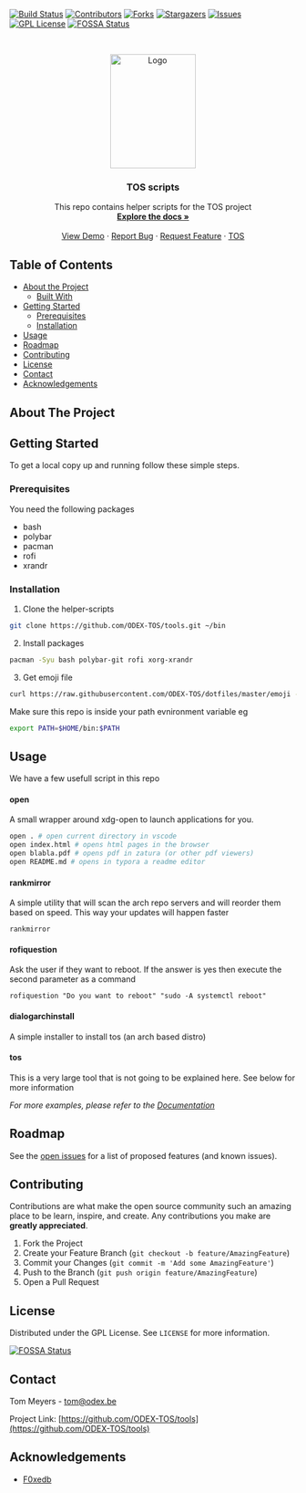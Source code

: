[![Build Status](https://jenkins.pbfp.xyz/buildStatus/icon?job=tos-iso&style=flat-square&subject=iso+build)](https://jenkins.pbfp.xyz/job/tos-iso/)
[![Contributors][contributors-shield]][contributors-url]
[![Forks][forks-shield]][forks-url]
[![Stargazers][stars-shield]][stars-url]
[![Issues][issues-shield]][issues-url]
[![GPL License][license-shield]][license-url]
[![FOSSA Status](https://app.fossa.io/api/projects/git%2Bgithub.com%2FODEX-TOS%2Ftools.svg?type=shield)](https://app.fossa.io/projects/git%2Bgithub.com%2FODEX-TOS%2Ftools?ref=badge_shield)



<!-- PROJECT LOGO -->
<br />
<p align="center">
  <a href="https://github.com/ODEX-TOS/tools">
    <img src="https://tos.pbfp.xyz/images/logo.svg" alt="Logo" width="150" height="200">
  </a>

  <h3 align="center">TOS scripts</h3>

  <p align="center">
    This repo contains helper scripts for the TOS project
    <br />
    <a href="https://github.com/ODEX-TOS/tools"><strong>Explore the docs »</strong></a>
    <br />
    <br />
    <a href="https://tos.pbfp.xyz/download">View Demo</a>
    ·
    <a href="https://github.com/ODEX-TOS/tools/issues">Report Bug</a>
    ·
    <a href="https://github.com/ODEX-TOS/tools/issues">Request Feature</a>
    ·
    <a href="https://github.com/ODEX-TOS/tos-live">TOS</a>
  </p>
</p>



<!-- TABLE OF CONTENTS -->
## Table of Contents

* [About the Project](#about-the-project)
  * [Built With](#built-with)
* [Getting Started](#getting-started)
  * [Prerequisites](#prerequisites)
  * [Installation](#installation)
* [Usage](#usage)
* [Roadmap](#roadmap)
* [Contributing](#contributing)
* [License](#license)
* [Contact](#contact)
* [Acknowledgements](#acknowledgements)



<!-- ABOUT THE PROJECT -->
## About The Project


<!-- GETTING STARTED -->
## Getting Started

To get a local copy up and running follow these simple steps.

### Prerequisites

You need the following packages

* bash
* polybar
* pacman
* rofi
* xrandr


### Installation
 
1. Clone the helper-scripts
```sh
git clone https://github.com/ODEX-TOS/tools.git ~/bin
```
2. Install packages
```sh
pacman -Syu bash polybar-git rofi xorg-xrandr
```
3. Get emoji file
```sh
curl https://raw.githubusercontent.com/ODEX-TOS/dotfiles/master/emoji -o ~/.config/emoji
```

Make sure this repo is inside your path evnironment variable
eg

```bash
export PATH=$HOME/bin:$PATH
```



<!-- USAGE EXAMPLES -->
## Usage

We have a few usefull script in this repo

#### open
A small wrapper around xdg-open to launch applications for you.
```bash
open . # open current directory in vscode
open index.html # opens html pages in the browser
open blabla.pdf # opens pdf in zatura (or other pdf viewers)
open README.md # opens in typora a readme editor
```

#### rankmirror
A simple utility that will scan the arch repo servers and will reorder them based on speed. This way your updates will happen faster
```
rankmirror
```

#### rofiquestion
Ask the user if they want to reboot. If the answer is yes then execute the second parameter as a command

```
rofiquestion "Do you want to reboot" "sudo -A systemctl reboot"
```

#### dialogarchinstall
A simple installer to install tos (an arch based distro)

#### tos

This is a very large tool that is not going to be explained here.
See below for more information

_For more examples, please refer to the [Documentation](https://github.com/ODEX-TOS/tools/wiki)_



<!-- ROADMAP -->
## Roadmap

See the [open issues](https://github.com/ODEX-TOS/tools/issues) for a list of proposed features (and known issues).



<!-- CONTRIBUTING -->
## Contributing

Contributions are what make the open source community such an amazing place to be learn, inspire, and create. Any contributions you make are **greatly appreciated**.

1. Fork the Project
2. Create your Feature Branch (`git checkout -b feature/AmazingFeature`)
3. Commit your Changes (`git commit -m 'Add some AmazingFeature'`)
4. Push to the Branch (`git push origin feature/AmazingFeature`)
5. Open a Pull Request



<!-- LICENSE -->
## License

Distributed under the GPL License. See `LICENSE` for more information.



<!-- CONTACT -->

[![FOSSA Status](https://app.fossa.io/api/projects/git%2Bgithub.com%2FF0xedb%2Fhelper-scripts.svg?type=large)](https://app.fossa.io/projects/git%2Bgithub.com%2FODEX-TOS%2Ftools?ref=badge_large)

## Contact

Tom Meyers - tom@odex.be

Project Link: [https://github.com/ODEX-TOS/tools](https://github.com/ODEX-TOS/tools)



<!-- ACKNOWLEDGEMENTS -->
## Acknowledgements

* [F0xedb](https://github.com/ODEX-TOS/tools)





<!-- MARKDOWN LINKS & IMAGES -->
<!-- https://www.markdownguide.org/basic-syntax/#reference-style-links -->
[contributors-shield]: https://img.shields.io/github/contributors/F0xedb/helper-scripts.svg?style=flat-square
[contributors-url]: https://github.com/F0xedb/helper-scripts/graphs/contributors
[forks-shield]: https://img.shields.io/github/forks/F0xedb/helper-scripts.svg?style=flat-square
[forks-url]: https://github.com/F0xedb/helper-scripts/network/members
[stars-shield]: https://img.shields.io/github/stars/F0xedb/helper-scripts.svg?style=flat-square
[stars-url]: https://github.com/F0xedb/helper-scripts/stargazers
[issues-shield]: https://img.shields.io/github/issues/F0xedb/helper-scripts.svg?style=flat-square
[issues-url]: https://github.com/F0xedb/helper-scripts/issues
[license-shield]: https://img.shields.io/github/license/F0xedb/helper-scripts.svg?style=flat-square
[license-url]: https://github.com/F0xedb/helper-scripts/blob/master/LICENSE.txt
[product-screenshot]: https://tos.pbfp.xyz/images/logo.svg
